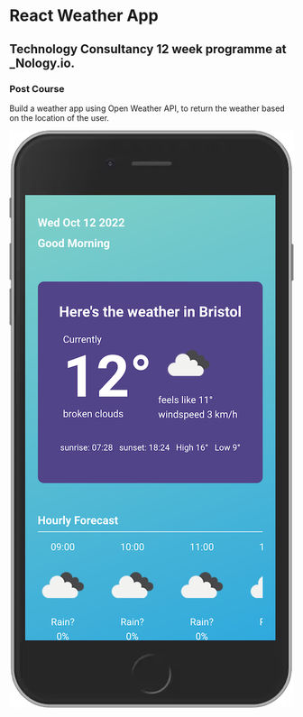 # React Weather App

## Technology Consultancy 12 week programme at \_Nology.io.

### Post Course

Build a weather app using Open Weather API, to return the weather based on the location of the user.

![WeatherApp](./src/assets/images/weather-thumbnail.png)
